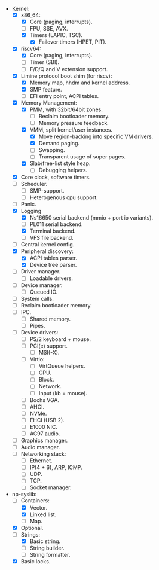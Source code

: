 - Kernel:
    - [x] x86_64:
        - [x] Core (paging, interrupts).
        - [ ] FPU, SSE, AVX.
        - [x] Timers (LAPIC, TSC).
            - [x] Failover timers (HPET, PIT).
    - [x] riscv64:
        - [x] Core (paging, interrupts).
        - [ ] Timer (SBI).
        - [ ] F/D/Q and V extension support.
    - [x] Limine protocol boot shim (for riscv):
        - [x] Memory map, hhdm and kernel address.
        - [x] SMP feature.
        - [ ] EFI entry point, ACPI tables.
    - [x] Memory Management:
        - [x] PMM, with 32bit/64bit zones.
            - [ ] Reclaim bootloader memory.
            - [ ] Memory pressure feedback.
        - [x] VMM, split kernel/user instances.
            - [x] Move region-backing into specific VM drivers.
            - [x] Demand paging.
            - [ ] Swapping.
            - [ ] Transparent usage of super pages.
        - [x] Slab/free-list style heap.
            - [ ] Debugging helpers.
    - [x] Core clock, software timers.
    - [ ] Scheduler.
        - [ ] SMP-support.
        - [ ] Heterogenous cpu support.
    - [ ] Panic.
    - [x] Logging
        - [x] Ns16650 serial backend (mmio + port io variants).
        - [ ] PL011 serial backend.
        - [x] Terminal backend.
        - [ ] VFS file backend.
    - [ ] Central kernel config.
    - [x] Peripheral discovery:
        - [x] ACPI tables parser.
        - [x] Device tree parser.
    - [ ] Driver manager.
        - [ ] Loadable drivers.
    - [ ] Device manager.
        - [ ] Queued IO.
    - [ ] System calls.
    - [ ] Reclaim bootloader memory.
    - [ ] IPC.
        - [ ] Shared memory.
        - [ ] Pipes.
    - [ ] Device drivers:
        - [ ] PS/2 keyboard + mouse.
        - [ ] PCI(e) support.
            - [ ] MSI(-X).
        - [ ] Virtio:
            - [ ] VirtQueue helpers.
            - [ ] GPU.
            - [ ] Block.
            - [ ] Network.
            - [ ] Input (kb + mouse).
        - [ ] Bochs VGA.
        - [ ] AHCI.
        - [ ] NVMe.
        - [ ] EHCI (USB 2).
        - [ ] E1000 NIC.
        - [ ] AC97 audio.
    - [ ] Graphics manager.
    - [ ] Audio manager.
    - [ ] Networking stack:
        - [ ] Ethernet.
        - [ ] IP(4 + 6), ARP, ICMP.
        - [ ] UDP.
        - [ ] TCP.
        - [ ] Socket manager.

- np-syslib:
    - [ ] Containers:
        - [x] Vector.
        - [x] Linked list.
        - [ ] Map.
    - [x] Optional.
    - [ ] Strings:
        - [x] Basic string.
        - [ ] String builder.
        - [ ] String formatter.
    - [x] Basic locks.
